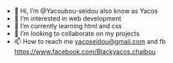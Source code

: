 - 👋 Hi, I’m @Yacoubou-seidou also know as Yacos
- 👀 I’m interested in web development
- 🌱 I’m currently learning html and css
- 💞️ I’m looking to collaborate on my projects
- 📫 How to reach me yacoseidou@gmail.com and fb https://www.facebook.com/Blackyacos.chaibou
<!---
Yacoubou-seidou/Yacoubou-seidou is a ✨ special ✨ repository because its `README.md` (this file) appears on your GitHub profile.
You can click the Preview link to take a look at your changes.
--->
